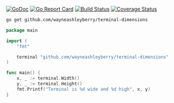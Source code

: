 [![GoDoc](https://godoc.org/github.com/wayneashleyberry/terminal-dimensions?status.svg)](https://godoc.org/github.com/wayneashleyberry/terminal-dimensions)
[![Go Report Card](https://goreportcard.com/badge/github.com/wayneashleyberry/terminal-dimensions)](https://goreportcard.com/report/github.com/wayneashleyberry/terminal-dimensions)
[![Build Status](https://travis-ci.org/wayneashleyberry/terminal-dimensions.svg?branch=master)](https://travis-ci.org/wayneashleyberry/terminal-dimensions)
[![Coverage Status](https://coveralls.io/repos/github/wayneashleyberry/terminal-dimensions/badge.svg?branch=master)](https://coveralls.io/github/wayneashleyberry/terminal-dimensions?branch=master)

```sh
go get github.com/wayneashleyberry/terminal-dimensions
```

```go
package main

import (
	"fmt"

	terminal "github.com/wayneashleyberry/terminal-dimensions"
)

func main() {
	x, _ := terminal.Width()
	y, _ := terminal.Height()
	fmt.Printf("Terminal is %d wide and %d high", x, y)
}
```
